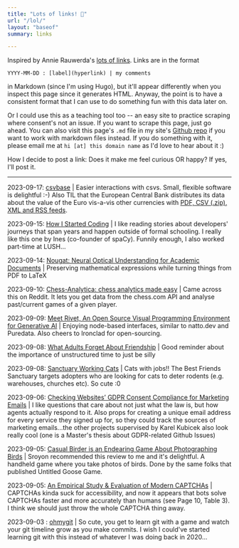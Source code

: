 ```yaml
---
title: "Lots of links! 🔗"
url: "/lol/"
layout: "baseof"
summary: links

---
```

Inspired by Annie Rauwerda's [lots of links](https://annierau.com/LOL-lots-of-links). Links are in the format 
```
YYYY-MM-DD : [label](hyperlink) | my comments
```
in Markdown (since I'm using Hugo), but it'll appear differently when you inspect this page since it generates HTML. Anyway, the point is to have a consistent format that I can use to do something fun with this data later on. 

Or I could use this as a teaching tool too -- an easy site to practice scraping where consent's not an issue. If you want to scrape this page, just go ahead. You can also visit this page's `.md` file in my site's [Github repo](https://github.com/nondescryptid/nondescryptid.github.io) if you want to work with markdown files instead. If you do something with it, please email me at `hi [at] this domain name` as I'd love to hear about it :) 

How I decide to post a link: Does it make me feel curious OR happy? If yes, I'll post it. 

---
2023-09-17: [csvbase](https://csvbase.com/blog/5) | Easier interactions with csvs. Small, flexible software is delightful :-) Also TIL that the European Central Bank distributes its data about the value of the Euro vis-a-vis other currencies with [PDF, CSV (.zip), XML and RSS feeds](https://www.ecb.europa.eu/stats/policy_and_exchange_rates/euro_reference_exchange_rates/html/index.en.html).

2023-09-15: [How I Started Coding](https://ines.io/blog/how-i-started-coding/) | I like reading stories about developers' journeys that span years and happen outside of formal schooling. I really like this one by Ines (co-founder of spaCy). Funnily enough, I also worked part-time at LUSH...

2023-09-14: [Nougat: Neural Optical Understanding for Academic Documents](https://facebookresearch.github.io/nougat/) | Preserving mathematical expressions while turning things from PDF to LaTeX 

2023-09-10: [Chess-Analytica: chess analytics made easy](https://pypi.org/project/chess-analytica) | Came across this on Reddit. It lets you get data from the chess.com API and analyse past/current games of a given player. 

2023-09-09: [Meet Rivet, An Open Source Visual Programming Environment for Generative AI](https://ironcladapp.com/blog/meet-rivet/) | Enjoying node-based interfaces, similar to natto.dev and Puredata. Also cheers to Ironclad for open-sourcing.

2023-09-08: [What Adults Forget About Friendship](https://www.theatlantic.com/family/archive/2023/08/childhood-friendship-benefits-play/675158/) | Good reminder about the importance of unstructured time to just be silly

2023-09-08: [Sanctuary Working Cats](https://bestfriends.org/adopt-and-foster/adopt-our-sanctuary/sanctuary-working-cats) | Cats with jobs!! The Best Friends Sanctuary targets adopters who are looking for cats to deter rodents (e.g. warehouses, churches etc). So cute :0 

2023-09-06: [Checking Websites’ GDPR Consent Compliance for Marketing Emails](https://karelkubicek.github.io/post/reg-pets) | I like questions that care about not just what the law is, but how agents actually respond to it. Also props for creating a unique email address for every service they signed up for, so they could track the sources of marketing emails...the other projects supervised by Karel Kubicek also look really cool (one is a Master's thesis about GDPR-related Github Issues)

2023-09-05: [Casual Birder is an Endearing Game About Photographing Birds](https://casualphotophile.com/2023/07/26/casual-birder-a-video-game-about-photographing-birds/) |  Sroyon recommended this review to me and it's delightful. A handheld game where you take photos of birds. Done by the same folks that published Untitled Goose Game.  

2023-09-05: [An Empirical Study & Evaluation of Modern CAPTCHAs](https://arxiv.org/abs/2307.12108) | CAPTCHAs kinda suck for accessibility, and now it appears that bots solve CAPTCHAs faster and more accurately than humans (see Page 10, Table 3). I think we should just throw the whole CAPTCHA thing away.

2023-09-03 : [ohmygit](https://ohmygit.org/) | So cute, you get to learn git with a game and watch your git timeline grow as you make commits. I wish I could've started learning git with this instead of whatever I was doing back in 2020... 